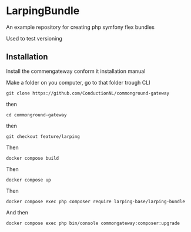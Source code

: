 # LarpingBundle
An example repository for creating php symfony flex bundles

Used to test versioning

## Installation

Install the commengateway conform it installation manual

Make a folder on you computer, go to that folder trough CLI

```cli
git clone https://github.com/ConductionNL/commonground-gateway
```

then

```
cd commonground-gateway
```

then

```cli
git checkout feature/larping
```

Then

```cli
docker compose build
```


Then

```cli
docker compose up
```

Then 

```cli
docker compose exec php composer require larping-base/larping-bundle
```

And then

```cli
docker compose exec php bin/console commongateway:composer:upgrade
```
